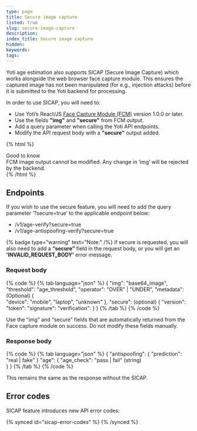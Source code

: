 ```yaml
---
type: page
title: Secure image capture
listed: true
slug: secure-image-capture
description: 
index_title: Secure image capture
hidden: 
keywords: 
tags: 
---
```


Yoti age estimation also supports SICAP (Secure Image Capture) which works alongside the web browser face capture module. This ensures the captured image has not been manipulated (for e.g., injection attacks) before it is submitted to the Yoti backend for processing.

In order to use SICAP, you will need to:

- Use Yoti’s React/JS [Face Capture Module (FCM)](https://www.npmjs.com/package/@getyoti/react-face-capture) version 1.0.0 or later.
- Use the fields **"img"** and **"secure"** from FCM output.
- Add a query parameter when calling the Yoti API endpoints.
- Modify the API request body with a **"secure"** output added.

{% html %}
<div class="alert-GTK">
    <div class="alert-title" id="GTK">
        Good to know
    </div>
    <div class="alert-text">
      FCM image output cannot be modified. Any change in ‘img’ will be rejected by the backend.
    </div>
    <div class="alert-links"> 

   </div>
</div>
{% /html %}

## Endpoints

If you wish to use the secure feature, you will need to add the query parameter ‘?secure=true’ to the applicable endpoint below:

- /v1/age-verify?secure=true
- /v1/age-antispoofing-verify?secure=true

{% badge type="warning" text="Note:" /%} if secure is requested, you will also need to add a **“secure”** field in the request body, or you will get an **'INVALID_REQUEST_BODY'** error message.

### Request body

{% code %}
{% tab language="json" %}
{
    "img": "base64_image",
    "threshold": "age_threshold",
    "operator": "OVER" | "UNDER",
    "metadata": (Optional) {        
        "device": "mobile", "laptop", "unknown"
    },
    "secure": (optional) {
        "version": <module version>
        "token": <session jwt>
        "signature": <payload>
        "verification": <verification-data>
    }
}
{% /tab %}
{% /code %}

Use the “img” and “secure” fields that are automatically returned from the Face capture module on success. Do not modify these fields manually.

### Response body

{% code %}
{% tab language="json" %}
{
    "antispoofing": {
			"prediction": "real | fake" 
		}
	"age": {
			"age_check": "pass | fail" (string)     
		}
}
{% /tab %}
{% /code %}

This remains the same as the response without the SICAP.

## Error codes

SICAP feature introduces new API error codes:

{% synced id="sicap-error-codes" %}
{% /synced %}